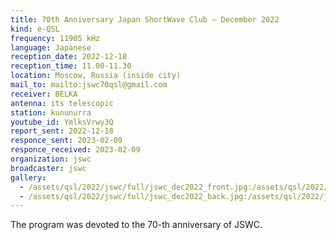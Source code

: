 ```yaml
---
title: 70th Anniversary Japan ShortWave Club — December 2022
kind: e-QSL
frequency: 11905 kHz
language: Japanese
reception_date: 2022-12-18
reception_time: 11.00-11.30
location: Moscow, Russia (inside city)
mail_to: mailto:jswc70qsl@gmail.com
receiver: BELKA
antenna: its telescopic
station: kununurra
youtube_id: YmlksVrwy3Q
report_sent: 2022-12-18
responce_sent: 2023-02-09
responce_received: 2023-02-09
organization: jswc
broadcaster: jswc
gallery:
  - /assets/qsl/2022/jswc/full/jswc_dec2022_front.jpg:/assets/qsl/2022/jswc/small/jswc_dec2022_front.jpg
  - /assets/qsl/2022/jswc/full/jswc_dec2022_back.jpg:/assets/qsl/2022/jswc/small/jswc_dec2022_back.jpg
---
```

The program was devoted to the 70-th anniversary of JSWC.
